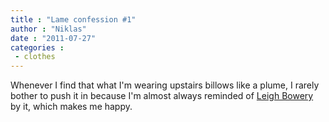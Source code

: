 ```yaml
---
title : "Lame confession #1"
author : "Niklas"
date : "2011-07-27"
categories : 
 - clothes
---
```


Whenever I find that what I'm wearing upstairs billows like a plume, I rarely bother to push it in because I'm almost always reminded of [Leigh Bowery](https://secure.wikimedia.org/wikipedia/en/wiki/Leigh_Bowery) by it, which makes me happy.
